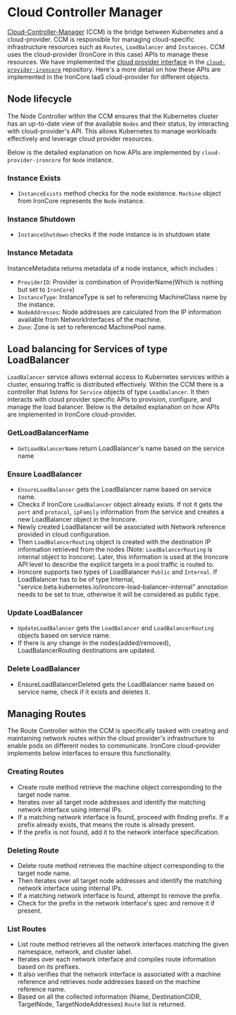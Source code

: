 # Cloud Controller Manager

[Cloud-Controller-Manager](https://kubernetes.io/docs/concepts/architecture/cloud-controller) (CCM) is the bridge 
between Kubernetes and a cloud-provider. CCM is responsible for managing cloud-specific infrastructure resources such 
as `Routes`, `LoadBalancer` and `Instances`. CCM uses the cloud-provider (IronCore in this case) APIs to manage these 
resources. We have implemented the [cloud provider interface](https://github.com/kubernetes/cloud-provider/blob/master/cloud.go)
in the [`cloud-provider-ironcore`](https://github.com/ironcore-dev/cloud-provider-ironcore) repository. 
Here's a more detail on how these APIs are implemented in the IronCore IaaS cloud-provider for different objects.

## Node lifecycle

The Node Controller within the CCM ensures that the Kubernetes cluster has an up-to-date view of the available `Nodes` 
and their status, by interacting with cloud-provider's API. This allows Kubernetes to manage workloads effectively and 
leverage cloud provider resources. 

Below is the detailed explanation on how APIs are implemented by `cloud-provider-ironcore` for `Node` instance.

### Instance Exists

- `InstanceExists` method checks for the node existence. `Machine` object from IronCore represents the `Node` instance.

### Instance Shutdown

- `InstanceShutdown` checks if the node instance is in shutdown state

### Instance Metadata

InstanceMetadata returns metadata of a node instance, which includes :

- `ProviderID`:  Provider is combination of ProviderName(Which is nothing but set to `IronCore`)
- `InstanceType`:  InstanceType is set to referencing MachineClass name by the instance.
- `NodeAddresses`: Node addresses are calculated from the IP information available from NetworkInterfaces of the machine.
- `Zone`:  Zone is set to referenced MachinePool name.


## Load balancing for Services of type LoadBalancer

`LoadBalancer` service allows external access to Kubernetes services within a cluster, ensuring traffic is distributed 
effectively. Within the CCM there is a controller that listens for `Service` objects of type `LoadBalancer`. It then 
interacts with cloud provider specific APIs to provision, configure, and manage the load balancer. Below is the detailed
explanation on how APIs are implemented in IronCore cloud-provider.

### GetLoadBalancerName

- `GetLoadBalancerName` return LoadBalancer's name based on the service name

### Ensure LoadBalancer

- `EnsureLoadBalancer` gets the LoadBalancer name based on service name.
- Checks if IronCore `LoadBalancer` object already exists. If not it gets the `port` and `protocol`,  `ipFamily` information from the service and creates a new LoadBalancer object in the Ironcore. 
- Newly created LoadBalancer will be associated with Network reference provided in cloud configuration.
- Then `LoadBalancerRouting` object is created with the destination IP information retrieved from the nodes (Note: `LoadBalancerRouting` is internal object to Ironcore). Later, this information is used at the Ironcore API level to describe the explicit targets in a pool traffic is routed to.
- Ironcore supports two types of LoadBalancer `Public` and `Internal`. If LoadBalancer has to be of type Internal, "service.beta.kubernetes.io/ironcore-load-balancer-internal" annotation needs to be set to true, otherwise it will be considered as public type.

### Update LoadBalancer

- `UpdateLoadBalancer` gets the `LoadBalancer` and `LoadBalancerRouting` objects based on service name.
- If there is any change in the nodes(added/removed), LoadBalancerRouting destinations are updated.


### Delete LoadBalancer

- EnsureLoadBalancerDeleted gets the LoadBalancer name based on service name, check if it exists and deletes it.

## Managing Routes

The Route Controller within the CCM is specifically tasked with creating and maintaining network routes within the cloud
provider's infrastructure to enable pods on different nodes to communicate. IronCore cloud-provider implements below 
interfaces to ensure this functionality.

### Creating Routes

- Create route method retrieve the machine object corresponding to the target node name. 
- Iterates over all target node addresses and identify the matching network interface using internal IPs.
- If a matching network interface is found, proceed with finding prefix. If a prefix already exists, that means the route is already present.
- If the prefix is not found, add it to the network interface specification.

### Deleting Route

- Delete route method retrieves the machine object corresponding to the target node name. 
- Then iterates over all target node addresses and identify the matching network interface using internal IPs.
- If a matching network interface is found, attempt to remove the prefix.
- Check for the prefix in the network interface's spec and remove it if present.

### List Routes

- List route method retrieves all the network interfaces matching the given namespace, network, and cluster label.
- Iterates over each network interface and compiles route information based on its prefixes.
- It also verifies that the network interface is associated with a machine reference and retrieves node addresses based on the machine reference name. 
- Based on all the collected information (Name, DestinationCIDR, TargetNode, TargetNodeAddresses) `Route` list is returned.
